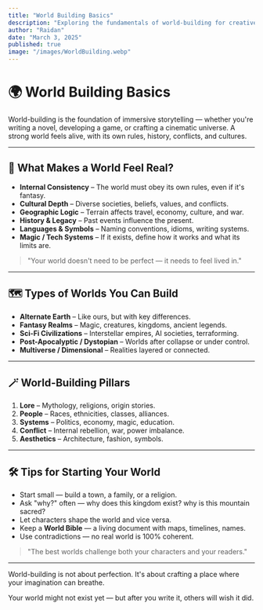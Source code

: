 ```yaml
---
title: "World Building Basics"
description: "Exploring the fundamentals of world-building for creative writing."
author: "Raidan"
date: "March 3, 2025"
published: true
image: "/images/WorldBuilding.webp"
---
```


# 🌍 World Building Basics

World-building is the foundation of immersive storytelling — whether you're writing a novel, developing a game, or crafting a cinematic universe. A strong world feels alive, with its own rules, history, conflicts, and cultures.

---

## 🧱 What Makes a World Feel Real?

- **Internal Consistency** – The world must obey its own rules, even if it's fantasy.
- **Cultural Depth** – Diverse societies, beliefs, values, and conflicts.
- **Geographic Logic** – Terrain affects travel, economy, culture, and war.
- **History & Legacy** – Past events influence the present.
- **Languages & Symbols** – Naming conventions, idioms, writing systems.
- **Magic / Tech Systems** – If it exists, define how it works and what its limits are.

> "Your world doesn't need to be perfect — it needs to feel lived in."

---

## 🗺️ Types of Worlds You Can Build

- **Alternate Earth** – Like ours, but with key differences.
- **Fantasy Realms** – Magic, creatures, kingdoms, ancient legends.
- **Sci-Fi Civilizations** – Interstellar empires, AI societies, terraforming.
- **Post-Apocalyptic / Dystopian** – Worlds after collapse or under control.
- **Multiverse / Dimensional** – Realities layered or connected.

---

## 🪄 World-Building Pillars

1. **Lore** – Mythology, religions, origin stories.
2. **People** – Races, ethnicities, classes, alliances.
3. **Systems** – Politics, economy, magic, education.
4. **Conflict** – Internal rebellion, war, power imbalance.
5. **Aesthetics** – Architecture, fashion, symbols.

---

## 🛠️ Tips for Starting Your World

- Start small — build a town, a family, or a religion.
- Ask "why?" often — why does this kingdom exist? why is this mountain sacred?
- Let characters shape the world and vice versa.
- Keep a **World Bible** — a living document with maps, timelines, names.
- Use contradictions — no real world is 100% coherent.

> "The best worlds challenge both your characters and your readers."

---

World-building is not about perfection. It's about crafting a place where your imagination can breathe.

Your world might not exist yet — but after you write it, others will wish it did.

